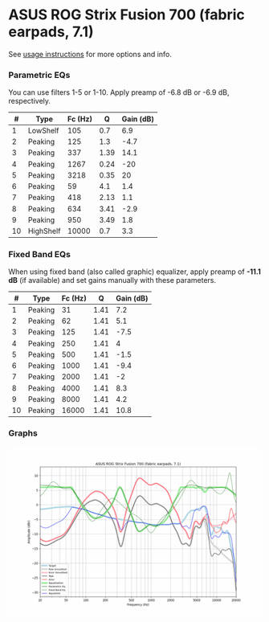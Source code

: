 # ASUS ROG Strix Fusion 700 (fabric earpads, 7.1)
See [usage instructions](https://github.com/jaakkopasanen/AutoEq#usage) for more options and info.

### Parametric EQs
You can use filters 1-5 or 1-10. Apply preamp of -6.8 dB or -6.9 dB, respectively.

|   # | Type      |   Fc (Hz) |    Q |   Gain (dB) |
|-----|-----------|-----------|------|-------------|
|   1 | LowShelf  |       105 | 0.7  |         6.9 |
|   2 | Peaking   |       125 | 1.3  |        -4.7 |
|   3 | Peaking   |       337 | 1.39 |        14.1 |
|   4 | Peaking   |      1267 | 0.24 |       -20   |
|   5 | Peaking   |      3218 | 0.35 |        20   |
|   6 | Peaking   |        59 | 4.1  |         1.4 |
|   7 | Peaking   |       418 | 2.13 |         1.1 |
|   8 | Peaking   |       634 | 3.41 |        -2.9 |
|   9 | Peaking   |       950 | 3.49 |         1.8 |
|  10 | HighShelf |     10000 | 0.7  |         3.3 |

### Fixed Band EQs
When using fixed band (also called graphic) equalizer, apply preamp of **-11.1 dB** (if available) and set gains manually with these parameters.

|   # | Type    |   Fc (Hz) |    Q |   Gain (dB) |
|-----|---------|-----------|------|-------------|
|   1 | Peaking |        31 | 1.41 |         7.2 |
|   2 | Peaking |        62 | 1.41 |         5.1 |
|   3 | Peaking |       125 | 1.41 |        -7.5 |
|   4 | Peaking |       250 | 1.41 |         4   |
|   5 | Peaking |       500 | 1.41 |        -1.5 |
|   6 | Peaking |      1000 | 1.41 |        -9.4 |
|   7 | Peaking |      2000 | 1.41 |        -2   |
|   8 | Peaking |      4000 | 1.41 |         8.3 |
|   9 | Peaking |      8000 | 1.41 |         4.2 |
|  10 | Peaking |     16000 | 1.41 |        10.8 |

### Graphs
![](./ASUS%20ROG%20Strix%20Fusion%20700%20(fabric%20earpads,%207.1).png)
